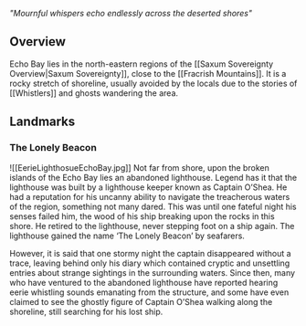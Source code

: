 *"Mournful whispers echo endlessly across the deserted shores"*
## Overview
Echo Bay lies in the north-eastern regions of the [[Saxum Sovereignty Overview|Saxum Sovereignty]], close to the [[Fracrish Mountains]]. It is a rocky stretch of shoreline, usually avoided by the locals due to the stories of [[Whistlers]] and ghosts wandering the area.
## Landmarks
### The Lonely Beacon
![[EerieLighthosueEchoBay.jpg]]
Not far from shore, upon the broken islands of the Echo Bay lies an abandoned lighthouse. Legend has it that the lighthouse was built by a lighthouse keeper known as Captain O’Shea. He had a reputation for his uncanny ability to navigate the treacherous waters of the region, something not many dared. This was until one fateful night his senses failed him, the wood of his ship breaking upon the rocks in this shore. He retired to the lighthouse, never stepping foot on a ship again. The lighthouse gained the name ‘The Lonely Beacon’ by seafarers.

However, it is said that one stormy night the captain disappeared without a trace, leaving behind only his diary which contained cryptic and unsettling entries about strange sightings in the surrounding waters. Since then, many who have ventured to the abandoned lighthouse have reported hearing eerie whistling sounds emanating from the structure, and some have even claimed to see the ghostly figure of Captain O’Shea walking along the shoreline, still searching for his lost ship.
